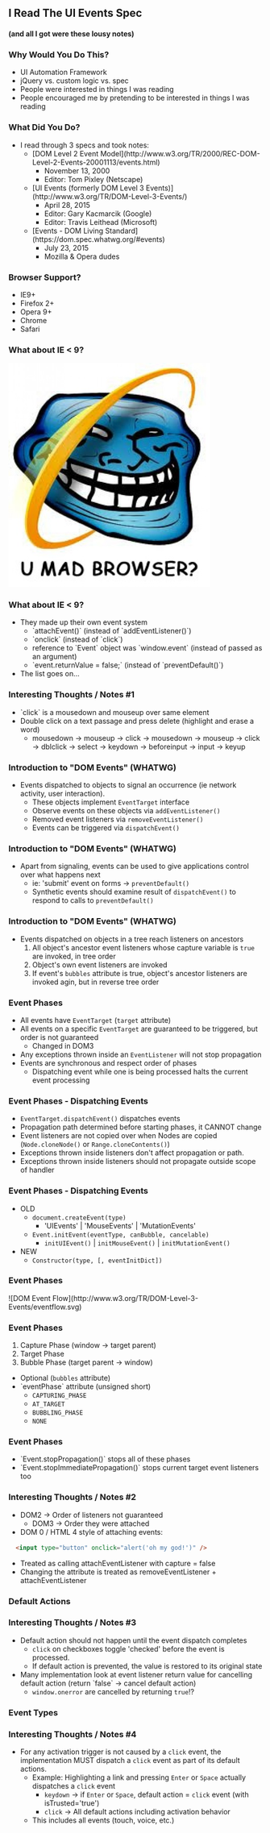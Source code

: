 ## I Read The UI Events Spec
#### (and all I got were these lousy notes)



### Why Would You Do This?
* <!-- .element class="fragment" -->UI Automation Framework
* <!-- .element class="fragment" -->jQuery vs. custom logic vs. spec
* <!-- .element class="fragment" -->People were interested in things I was reading
* <!-- .element class="fragment" -->People encouraged me by pretending to be interested in things I was reading



### What Did You Do?
* I read through 3 specs and took notes:
  * <!-- .element class="fragment" -->[DOM Level 2 Event Model](http://www.w3.org/TR/2000/REC-DOM-Level-2-Events-20001113/events.html)
    * November 13, 2000
    * Editor: Tom Pixley (Netscape)
  * <!-- .element class="fragment" -->[UI Events (formerly DOM Level 3 Events)](http://www.w3.org/TR/DOM-Level-3-Events/)
    * April 28, 2015
    * Editor: Gary Kacmarcik (Google)
    * Editor: Travis Leithead (Microsoft)
  * <!-- .element class="fragment" -->[Events - DOM Living Standard](https://dom.spec.whatwg.org/#events)
    * July 23, 2015
    * Mozilla & Opera dudes



### Browser Support?
* IE9+
* Firefox 2+
* Opera 9+
* Chrome
* Safari


### What about IE < 9?
![U Mad Browser?](/dom-events/images/ie.jpg)


### What about IE < 9?
* They made up their own event system
  * <!-- .element class="fragment" -->`attachEvent()` (instead of `addEventListener()`)
  * <!-- .element class="fragment" -->`onclick` (instead of `click`)
  * <!-- .element class="fragment" -->reference to `Event` object was `window.event` (instead of passed as an argument)
  * <!-- .element class="fragment" -->`event.returnValue = false;` (instead of `preventDefault()`)
* <!-- .element class="fragment" -->The list goes on...



### Interesting Thoughts / Notes #1
* <!-- .element class="fragment" -->`click` is a mousedown and mouseup over same element
* <!-- .element class="fragment" -->Double click on a text passage and press delete (highlight and erase a word)
  * mousedown -> mouseup -> click -> mousedown -> mouseup -> click -> dblclick -> select -> keydown -> beforeinput -> input -> keyup



### Introduction to "DOM Events" (WHATWG)
* Events dispatched to objects to signal an occurrence (ie network activity, user interaction).
  * These objects implement `EventTarget` interface
  * Observe events on these objects via `addEventListener()`
  * Removed event listeners via `removeEventListener()`
  * Events can be triggered via `dispatchEvent()`


### Introduction to "DOM Events" (WHATWG)
* Apart from signaling, events can be used to give applications control over what happens next
  * ie: 'submit' event on forms -> `preventDefault()`
  * Synthetic events should examine result of `dispatchEvent()` to respond to calls to `preventDefault()`


### Introduction to "DOM Events" (WHATWG)
* Events dispatched on objects in a tree reach listeners on ancestors
  1. All object's ancestor event listeners whose capture variable is `true` are invoked, in tree order
  2. Object's own event listeners are invoked
  3. If event's `bubbles` attribute is true, object's ancestor listeners are invoked agin, but in reverse tree order



### Event Phases
* All events have `EventTarget` (`target` attribute)
* All events on a specific `EventTarget` are guaranteed to be triggered, but order is not guaranteed
  * Changed in DOM3
* Any exceptions thrown inside an `EventListener` will not stop propagation
* Events are synchronous and respect order of phases
  * Dispatching event while one is being processed halts the current event processing


### Event Phases - Dispatching Events
* `EventTarget.dispatchEvent()` dispatches events
* Propagation path determined before starting phases, it CANNOT change
* Event listeners are not copied over when Nodes are copied (`Node.cloneNode()` or `Range.cloneContents()`)
* Exceptions thrown inside listeners don't affect propagation or path.
* Exceptions thrown inside listeners should not propagate outside scope of handler


### Event Phases - Dispatching Events
* OLD
  * `document.createEvent(type)`
    * 'UIEvents' | 'MouseEvents' | 'MutationEvents'
  * `Event.initEvent(eventType, canBubble, cancelable)`
    * `initUIEvent()` | `initMouseEvent()` | `initMutationEvent()`
* NEW
  * `Constructor(type, [, eventInitDict])`


### Event Phases
<!-- .element style="height: 600px" -->![DOM Event Flow](http://www.w3.org/TR/DOM-Level-3-Events/eventflow.svg)


### Event Phases
1. <!-- .element class="fragment" -->Capture Phase (window -> target parent)
2. <!-- .element class="fragment" -->Target Phase
3. <!-- .element class="fragment" -->Bubble Phase (target parent -> window)
  * Optional (`bubbles` attribute)
* <!-- .element class="fragment" -->`eventPhase` attribute (unsigned short)
  * `CAPTURING_PHASE`
  * `AT_TARGET`
  * `BUBBLING_PHASE`
  * `NONE`


### Event Phases
* <!-- .element class="fragment" -->`Event.stopPropagation()` stops all of these phases
* <!-- .element class="fragment" -->`Event.stopImmediatePropagation()` stops current target event listeners too



### Interesting Thoughts / Notes #2
* DOM2 -> Order of listeners not guaranteed
  * DOM3 -> Order they were attached
* DOM 0 / HTML 4 style of attaching events:
```html
  <input type="button" onclick="alert('oh my god!')" />
```

  * Treated as calling attachEventListener with capture = false
  * Changing the attribute is treated as removeEventListener + attachEventListener


### Default Actions



### Interesting Thoughts / Notes #3
* <!-- .element class="fragment" -->Default action should not happen until the event dispatch completes
  * `click` on checkboxes toggle 'checked' before the event is processed.
  * If default action is prevented, the value is restored to its original state
* <!-- .element class="fragment" -->Many implementation look at event listener return value for cancelling default action (return `false` -> cancel default action)
  * `window.onerror` are cancelled by returning `true`!?


### Event Types



### Interesting Thoughts / Notes #4
* For any activation trigger is not caused by a `click` event, the implementation MUST dispatch a `click` event as part of its default actions.
  * Example: Highlighting a link and pressing `Enter` or `Space` actually dispatches a `click` event
    * `keydown` -> if `Enter` or `Space`, default action = `click` event (with isTrusted='true')
    * `click` -> All default actions including activation behavior
  * This includes all events (touch, voice, etc.)



